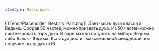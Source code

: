 ```yaml
---
itemtype: Часть духа
---
```

![[Temp/Placeholder_Bestiary_Part.png]]
Дает часть духа класса S Ведьма. Собрав 50 частей, можно призвать духа. Из 50 частей можно синтезировать ларь духа. В ларе можно получить на выбор: Ведьма либо Блеск · Ведьма. Если дух достиг максимальной звездности, вы получите пыль духа х16
